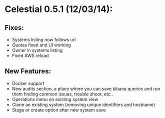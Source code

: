 # Celestial 0.5.1 (12/03/14):

## Fixes:
* Systems listing now follows url 
* Quotas fixed and UI working
* Owner in systems listing
* Fixed AWS reload


## New Features:
* Docker support
* New audits section, a place where you can save kibana queries and run them finding common issues, trouble shoot, etc..
* Operations menu on existing system view
* Clone an existing system (removing unique identifiers and hostname)
* Stage or create option after new system save

